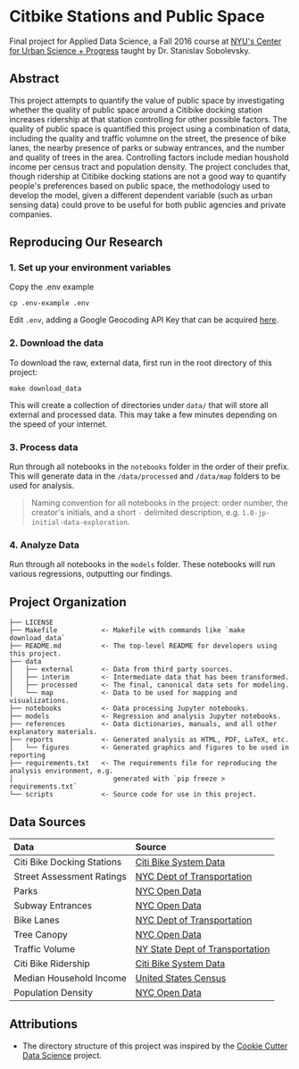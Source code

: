 # Citbike Stations and Public Space
Final project for Applied Data Science, a Fall 2016 course at [NYU's Center for Urban Science + Progress](http://cusp.nyu.edu) taught by Dr. Stanislav Sobolevsky.

## Abstract

This project attempts to quantify the value of public space by investigating whether the quality of public space around a Citibike docking station increases ridership at that station controlling for other possible factors. The quality of public space is quantified this project using a combination of data, including the quality and traffic volumne on the street, the presence of bike lanes, the nearby presence of parks or subway entrances, and the number and quality of trees in the area. Controlling factors include median houshold income per census tract and population density. The project concludes that, though ridership at Citibike docking stations are not a good way to quantify people's preferences based on public space, the methodology used to develop the model, given a different dependent variable (such as urban sensing data) could prove to be useful for both public agencies and private companies.

## Reproducing Our Research

### 1. Set up your environment variables
Copy the .env example

```
cp .env-example .env
```

Edit `.env`, adding a Google Geocoding API Key that can be acquired [here](https://developers.google.com/maps/documentation/geocoding/intro).

### 2. Download the data
To download the raw, external data, first run in the root directory of this project:

```
make download_data
```

This will create a collection of directories under `data/` that will store all
external and processed data. This may take a few minutes depending on the
speed of your internet.

### 3. Process data

Run through all notebooks in the `notebooks` folder in the order of their prefix.
This will generate data in the `/data/processed` and `/data/map` folders to be used for analysis.

>Naming convention for all notebooks in the project: order number, the creator's initials, and a short `-` delimited description, e.g. `1.0-jp-initial-data-exploration`.

### 4. Analyze Data

Run through all notebooks in the `models` folder. These notebooks will run various regressions, outputting
our findings.

## Project Organization

    ├── LICENSE
    ├── Makefile           <- Makefile with commands like `make download_data`
    ├── README.md          <- The top-level README for developers using this project.
    ├── data
    │   ├── external       <- Data from third party sources.
    │   ├── interim        <- Intermediate data that has been transformed.
    │   ├── processed      <- The final, canonical data sets for modeling.
    │   └── map            <- Data to be used for mapping and visualizations.
    ├── notebooks          <- Data processing Jupyter notebooks.
    ├── models             <- Regression and analysis Jupyter notebooks.
    ├── references         <- Data dictionaries, manuals, and all other explanatory materials.
    ├── reports            <- Generated analysis as HTML, PDF, LaTeX, etc.
    │   └── figures        <- Generated graphics and figures to be used in reporting
    ├── requirements.txt   <- The requirements file for reproducing the analysis environment, e.g.
    │                         generated with `pip freeze > requirements.txt`
    └── scripts            <- Source code for use in this project.

## Data Sources

| Data                       | Source                                                                                                             |
|:---------------------------|:-------------------------------------------------------------------------------------------------------------------|
| Citi Bike Docking Stations | [Citi Bike System Data](https://www.citibikenyc.com/system-data)                                                   |
| Street Assessment Ratings  | [NYC Dept of Transportation](http://www.nyc.gov/html/dot/html/about/datafeeds.shtml)                               |
| Parks                      | [NYC Open Data](https://data.cityofnewyork.us/City-Government/Parks-Properties/rjaj-zgq7)                          |
| Subway Entrances           | [NYC Open Data](https://data.cityofnewyork.us/Transportation/Subway-Entrances/drex-xx56)                           |
| Bike Lanes                 | [NYC Dept of Transportation](http://www.nyc.gov/html/dot/html/about/datafeeds.shtml)                               |
| Tree Canopy                | [NYC Open Data](https://data.cityofnewyork.us/Environment/2015-Street-Tree-Census-Tree-Data/uvpi-gqnh)             |
| Traffic Volume             | [NY State Dept of Transportation](https://www.dot.ny.gov/tdv)                                                      |
| Citi Bike Ridership        | [Citi Bike System Data](https://s3.amazonaws.com/tripdata/index.html)                                              |
| Median Household Income    | [United States Census](https://factfinder.census.gov/faces/nav/jsf/pages/searchresults.xhtml?refresh=t)            |
| Population Density         | [NYC Open Data](https://data.cityofnewyork.us/City-Government/New-York-City-Population-By-Census-Tracts/37cg-gxjd) |

## Attributions

- The directory structure of this project was inspired by the [Cookie Cutter Data Science](https://drivendata.github.io/cookiecutter-data-science/) project.

